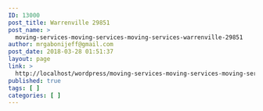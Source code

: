 ```yaml
---
ID: 13000
post_title: Warrenville 29851
post_name: >
  moving-services-moving-services-moving-services-warrenville-29851
author: mrgabonijeff@gmail.com
post_date: 2018-03-28 01:51:37
layout: page
link: >
  http://localhost/wordpress/moving-services-moving-services-moving-services-warrenville-29851/
published: true
tags: [ ]
categories: [ ]
---
```

